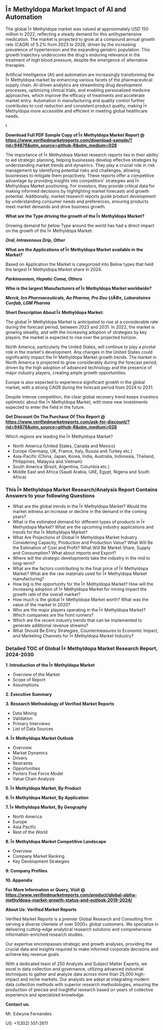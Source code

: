 <h2>Î± Methyldopa Market Impact of AI and Automation</h2><p>The global Î± Methyldopa market was valued at approximately USD 150 million in 2022, reflecting a steady demand for this antihypertensive medication. The market is projected to grow at a compound annual growth rate (CAGR) of 5.2% from 2023 to 2028, driven by the increasing prevalence of hypertension and the expanding geriatric population. This growth trajectory underscores the drug's enduring relevance in the treatment of high blood pressure, despite the emergence of alternative therapies.</p><p>Artificial Intelligence (AI) and automation are increasingly transforming the Î± Methyldopa market by enhancing various facets of the pharmaceutical supply chain. AI-driven analytics are streamlining drug development processes, optimizing clinical trials, and enabling personalized medicine approaches, which improve the efficacy of treatments and accelerate market entry. Automation in manufacturing and quality control further contributes to cost reduction and consistent product quality, making Î± Methyldopa more accessible and efficient in meeting global healthcare needs.</p>t</p><p id="" class=""><strong>Download Full PDF Sample Copy of Î± Methyldopa Market Report @ <a href="https://www.verifiedmarketreports.com/download-sample/?rid=94876&utm_source=github-R&utm_medium=028" target="_blank">https://www.verifiedmarketreports.com/download-sample/?rid=94876&utm_source=github-R&utm_medium=028</a></strong></p><p>The importance of&nbsp;Î± Methyldopa Market research reports lies in their ability to aid strategic planning, helping businesses develop effective strategies by understanding market trends and dynamics. They play a crucial role in risk management by identifying potential risks and challenges, allowing businesses to mitigate them proactively. These reports offer a competitive advantage by providing insights into competitors' strategies and Î± Methyldopa Market positioning. For investors, they provide critical data for making informed decisions by highlighting market forecasts and growth potential. Additionally, market research reports guide product development by understanding consumer needs and preferences, ensuring products meet market demands and drive business growth.</p><p><strong>What are the&nbsp;Type driving the growth of the Î± Methyldopa Market?</strong></p><p id="" class="">Growing demand for below Type around the world has had a direct impact on the growth of the Î± Methyldopa Market:</p><em><strong>Oral, Intravenous Drip, Other</strong></em></p><strong>What are the&nbsp;Applications&nbsp;of Î± Methyldopa Market available in the Market?</strong></p><p id="" class="">Based on Application the Market is categorized into Below types that held the largest Î± Methyldopa Market share In 2024.</p><em><strong>Parkinsonism, Hepatic Coma, Others</strong></em></p><strong>Who is the largest Manufacturers of Î± Methyldopa Market worldwide?</strong></p><p><em><strong>Merck, Icn Pharmaceuticals, Aa Pharma, Pro Doc LtÃ©e, Laboratoires Confab, LGM Pharma</strong></em></p><p id="" class=""><strong>Short Description About Î± Methyldopa Market:</strong></p><p>The global Î± Methyldopa Market is anticipated to rise at a considerable rate during the forecast period, between 2023 and 2031. In 2022, the market is growing steadily, and with the increasing adoption of strategies by key players, the market is expected to rise over the projected horizon.</p><p>North America, particularly the United States, will continue to play a pivotal role in the market's development. Any changes in the United States could significantly impact the Î± Methyldopa Market growth trends. The market in North America is projected to grow considerably during the forecast period, driven by the high adoption of advanced technology and the presence of major industry players, creating ample growth opportunities.</p><p>Europe is also expected to experience significant growth in the global market, with a strong CAGR during the forecast period from 2024 to 2031.</p><p>Despite intense competition, the clear global recovery trend keeps investors optimistic about the Î± Methyldopa Market, with more new investments expected to enter the field in the future.</p><p id="" class=""><strong>Get Discount On The Purchase Of This Report @ <a href="https://www.verifiedmarketreports.com/ask-for-discount/?rid=94876&utm_source=github-R&utm_medium=028" target="_blank">https://www.verifiedmarketreports.com/ask-for-discount/?rid=94876&utm_source=github-R&utm_medium=028</a></strong></p>Which regions are leading the Î± Methyldopa Market?</p><ul><li>North America (United States, Canada and Mexico)</li><li>Europe (Germany, UK, France, Italy, Russia and Turkey etc.)</li><li>Asia-Pacific (China, Japan, Korea, India, Australia, Indonesia, Thailand, Philippines, Malaysia and Vietnam)</li><li>South America (Brazil, Argentina, Columbia etc.)</li><li>Middle East and Africa (Saudi Arabia, UAE, Egypt, Nigeria and South Africa)</li></ul><h3 id="" class="">This Î± Methyldopa Market Research/Analysis Report Contains Answers to your following Questions</h3><ul><li>What are the global trends in the Î± Methyldopa Market? Would the market witness an increase or decline in the demand in the coming years?</li><li>What is the estimated demand for different types of products in Î± Methyldopa Market? What are the upcoming industry applications and trends for the Î± Methyldopa Market?</li><li>What Are Projections of Global Î± Methyldopa Market Industry Considering Capacity, Production and Production Value? What Will Be the Estimation of Cost and Profit? What Will Be Market Share, Supply and Consumption? What about imports and Export?</li><li>Where will the strategic developments take the industry in the mid to long-term?</li><li>What are the factors contributing to the final price of Î± Methyldopa Market? What are the raw materials used for Î± Methyldopa Market manufacturing?</li><li>How big is the opportunity for the Î± Methyldopa Market? How will the increasing adoption of Î± Methyldopa Market for mining impact the growth rate of the overall market?</li><li>How much is the global Î± Methyldopa Market worth? What was the value of the market In 2020?</li><li>Who are the major players operating in the Î± Methyldopa Market? Which companies are the front runners?</li><li>Which are the recent industry trends that can be implemented to generate additional revenue streams?</li><li>What Should Be Entry Strategies, Countermeasures to Economic Impact, and Marketing Channels for Î± Methyldopa Market Industry?</li></ul><h3 id="" class="">Detailed TOC of Global Î± Methyldopa Market Research Report, 2024-2030</h3><p id="" class=""><strong>1. Introduction of the Î± Methyldopa Market</strong></p><ul><li>Overview of the Market</li><li>Scope of Report</li><li>Assumptions</li></ul><p id="" class=""><strong>2. Executive Summary</strong></p><p id="" class=""><strong>3. Research Methodology of Verified Market Reports</strong></p><ul><li>Data Mining</li><li>Validation</li><li>Primary Interviews</li><li>List of Data Sources</li></ul><p id="" class=""><strong>4. Î± Methyldopa Market Outlook</strong></p><ul><li>Overview</li><li>Market Dynamics</li><li>Drivers</li><li>Restraints</li><li>Opportunities</li><li>Porters Five Force Model</li><li>Value Chain Analysis</li></ul><p id="" class=""><strong>5. Î± Methyldopa Market, By Product</strong></p><p id="" class=""><strong>6. Î± Methyldopa Market, By Application</strong></p><p id="" class=""><strong>7. Î± Methyldopa Market, By Geography</strong></p><ul><li>North America</li><li>Europe</li><li>Asia Pacific</li><li>Rest of the World</li></ul><p id="" class=""><strong>8. Î± Methyldopa Market Competitive Landscape</strong></p><ul><li>Overview</li><li>Company Market Ranking</li><li>Key Development Strategies</li></ul><p id="" class=""><strong>9. Company Profiles</strong></p><p id="" class=""><strong>10. Appendix</strong></p><p id="" class=""><strong>For More Information or Query, Visit @ <a href="https://www.verifiedmarketreports.com/product/global-alpha-methyldopa-market-growth-status-and-outlook-2019-2024/" target="_blank">https://www.verifiedmarketreports.com/product/global-alpha-methyldopa-market-growth-status-and-outlook-2019-2024/</a></strong></p><p id="" class=""><strong>About Us: Verified Market Reports</strong></p><p id="" class="">Verified Market Reports is a premier Global Research and Consulting firm serving a diverse clientele of over 5000+ global customers. We specialize in delivering cutting-edge analytical research solutions and comprehensive information-enriched research studies.</p><p id="" class="">Our expertise encompasses strategic and growth analyses, providing the crucial data and insights required to make informed corporate decisions and achieve key revenue goals.</p><p id="" class="">With a dedicated team of 250 Analysts and Subject Matter Experts, we excel in data collection and governance, utilizing advanced industrial techniques to gather and analyze data across more than 25,000 high-impact and niche markets. Our analysts are adept at integrating modern data collection methods with superior research methodologies, ensuring the production of precise and insightful research based on years of collective experience and specialized knowledge.</p><p id="" class=""><strong>Contact us:</strong></p><p id="" class="">Mr. Edwyne Fernandes</p><p id="" class="">US: +1(302) 551-2611</p>